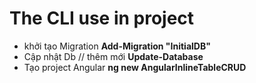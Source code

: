 # The CLI use in project

- khởi tạo Migration
**Add-Migration "InitialDB"**
- Cập nhật Db // thêm mới
**Update-Database**
- Tạo project Angular
**ng new AngularInlineTableCRUD**